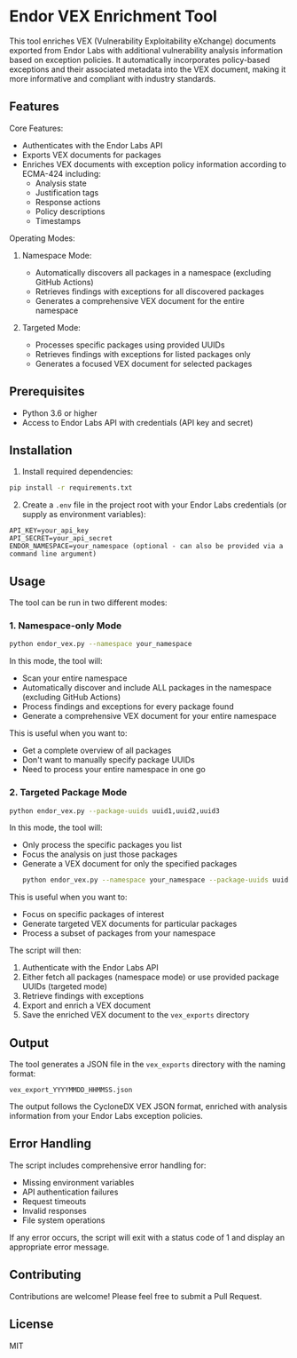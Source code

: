 # Endor VEX Enrichment Tool

This tool enriches VEX (Vulnerability Exploitability eXchange) documents exported from Endor Labs with additional vulnerability analysis information based on exception policies. It automatically incorporates policy-based exceptions and their associated metadata into the VEX document, making it more informative and compliant with industry standards.

## Features

Core Features:
- Authenticates with the Endor Labs API
- Exports VEX documents for packages
- Enriches VEX documents with exception policy information according to ECMA-424 including:
  - Analysis state
  - Justification tags
  - Response actions
  - Policy descriptions
  - Timestamps

Operating Modes:
1. Namespace Mode:
   - Automatically discovers all packages in a namespace (excluding GitHub Actions)
   - Retrieves findings with exceptions for all discovered packages
   - Generates a comprehensive VEX document for the entire namespace

2. Targeted Mode:
   - Processes specific packages using provided UUIDs
   - Retrieves findings with exceptions for listed packages only
   - Generates a focused VEX document for selected packages

## Prerequisites

- Python 3.6 or higher
- Access to Endor Labs API with credentials (API key and secret)

## Installation

1. Install required dependencies:
```bash
pip install -r requirements.txt
```

2. Create a `.env` file in the project root with your Endor Labs credentials (or supply as environment variables):
```
API_KEY=your_api_key
API_SECRET=your_api_secret
ENDOR_NAMESPACE=your_namespace (optional - can also be provided via a command line argument)
```

## Usage

The tool can be run in two different modes:

### 1. Namespace-only Mode
```bash
python endor_vex.py --namespace your_namespace
```
In this mode, the tool will:
- Scan your entire namespace
- Automatically discover and include ALL packages in the namespace (excluding GitHub Actions)
- Process findings and exceptions for every package found
- Generate a comprehensive VEX document for your entire namespace

This is useful when you want to:
- Get a complete overview of all packages
- Don't want to manually specify package UUIDs
- Need to process your entire namespace in one go

### 2. Targeted Package Mode
```bash
python endor_vex.py --package-uuids uuid1,uuid2,uuid3
```
In this mode, the tool will:
- Only process the specific packages you list
- Focus the analysis on just those packages
- Generate a VEX document for only the specified packages
  ```bash
  python endor_vex.py --namespace your_namespace --package-uuids uuid1,uuid2,uuid3
  ```

This is useful when you want to:
- Focus on specific packages of interest
- Generate targeted VEX documents for particular packages
- Process a subset of packages from your namespace

The script will then:
1. Authenticate with the Endor Labs API
2. Either fetch all packages (namespace mode) or use provided package UUIDs (targeted mode)
3. Retrieve findings with exceptions
4. Export and enrich a VEX document
5. Save the enriched VEX document to the `vex_exports` directory

## Output

The tool generates a JSON file in the `vex_exports` directory with the naming format:
```
vex_export_YYYYMMDD_HHMMSS.json
```

The output follows the CycloneDX VEX JSON format, enriched with analysis information from your Endor Labs exception policies.

## Error Handling

The script includes comprehensive error handling for:
- Missing environment variables
- API authentication failures
- Request timeouts
- Invalid responses
- File system operations

If any error occurs, the script will exit with a status code of 1 and display an appropriate error message.

## Contributing

Contributions are welcome! Please feel free to submit a Pull Request.

## License

MIT